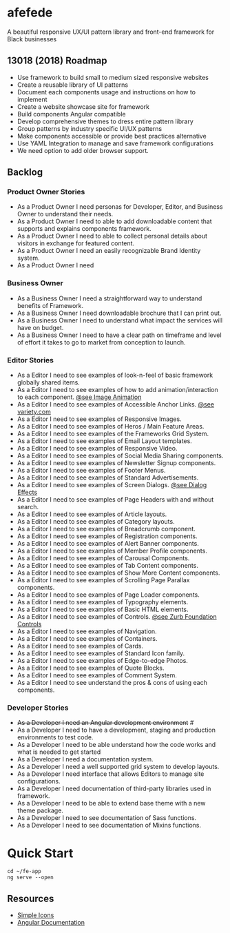 # afefede
A beautiful responsive UX/UI pattern library and front-end framework for Black businesses

## 13018 (2018) Roadmap
- Use framework to build small to medium sized responsive websites
- Create a reusable library of UI patterns
- Document each components usage and instructions on how to implement
- Create a website showcase site for framework
- Build components Angular compatible
- Develop comprehensive themes to dress entire pattern library
- Group patterns by industry specific UI/UX patterns
- Make components accessible or provide best practices alternative
- Use YAML Integration to manage and save framework configurations
- We need option to add older browser support.

## Backlog

### Product Owner Stories
- As a Product Owner I need personas for Developer, Editor, and Business Owner to understand their needs.
- As a Product Owner I need to able to add downloadable content that supports and explains components framework.
- As a Product Owner I need to able to collect personal details about visitors in exchange for featured content.
- As a Product Owner I need an easily recognizable Brand Identity system.
- As a Product Owner I need

### Business Owner
- As a Business Owner I need a straightforward way to understand benefits of Framework.
- As a Business Owner I need downloadable brochure that I can print out.
- As a Business Owner I need to understand what impact the services will have on budget.
- As a Business Owner I need to have a clear path on timeframe and level of effort it takes to go to market from conception to launch.

### Editor Stories
- As a Editor I need to see examples of look-n-feel of basic framework globally shared items.
- As a Editor I need to see examples of how to add animation/interaction to each component. [@see Image Animation](https://tympanus.net/Development/AnimatedImagePieces/gallery.html)
- As a Editor I need to see examples of Accessible Anchor Links. [@see variety.com](http://variety.com/2017/digital/news/kevin-hart-laugh-out-loud-streaming-platform-launch-date-1202491634/)
- As a Editor I need to see examples of Responsive Images.
- As a Editor I need to see examples of Heros / Main Feature Areas.
- As a Editor I need to see examples of the Frameworks Grid System.
- As a Editor I need to see examples of Email Layout templates.
- As a Editor I need to see examples of Responsive Video.
- As a Editor I need to see examples of Social Media Sharing components.
- As a Editor I need to see examples of Newsletter Signup components.
- As a Editor I need to see examples of Footer Menus.
- As a Editor I need to see examples of Standard Advertisements.
- As a Editor I need to see examples of Screen Dialogs. [@see Dialog Effects](https://tympanus.net/Development/DialogEffects/alex.html)
- As a Editor I need to see examples of Page Headers with and without search.
- As a Editor I need to see examples of Article layouts.
- As a Editor I need to see examples of Category layouts.
- As a Editor I need to see examples of Breadcrumb component.
- As a Editor I need to see examples of Registration components.
- As a Editor I need to see examples of Alert Banner components.
- As a Editor I need to see examples of Member Profile components.
- As a Editor I need to see examples of Carousal Components.
- As a Editor I need to see examples of Tab Content components.
- As a Editor I need to see examples of Show More Content components.
- As a Editor I need to see examples of Scrolling Page Parallax components.
- As a Editor I need to see examples of Page Loader components.
- As a Editor I need to see examples of Typography elements.
- As a Editor I need to see examples of Basic HTML elements.
- As a Editor I need to see examples of Controls. [@see Zurb Foundation Controls](https://foundation.zurb.com/sites/docs/button.html)
- As a Editor I need to see examples of Navigation.
- As a Editor I need to see examples of Containers.
- As a Editor I need to see examples of Cards.
- As a Editor I need to see examples of Standard Icon family.
- As a Editor I need to see examples of Edge-to-edge Photos.
- As a Editor I need to see examples of Quote Blocks.
- As a Editor I need to see examples of Comment System.
- As a Editor I need to see understand the pros & cons of using each components.

### Developer Stories
- ~~As a Developer I need an Angular development environment~~ #
- As a Developer I need to have a development, staging and production environments to test code.
- As a Developer I need to be able understand how the code works and what is needed to get started
- As a Developer I need a documentation system.
- As a Developer I need a well supported grid system to develop layouts.
- As a Developer I need interface that allows Editors to manage site configurations.
- As a Developer I need documentation of third-party libraries used in framework.
- As a Developer I need to be able to extend base theme with a new theme package.
- As a Developer I need to see documentation of Sass functions.
- As a Developer I need to see documentation of Mixins functions.


# Quick Start

```
cd ~/fe-app
ng serve --open
```


## Resources
- [Simple Icons](https://github.com/simple-icons)
- [Angular Documentation](https://angular.io/guide/quickstart)
